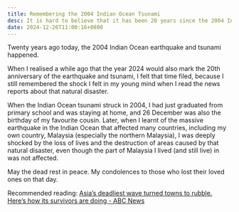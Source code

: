 ```yaml
---
title: Remembering the 2004 Indian Ocean Tsunami
desc: It is hard to believe that it has been 20 years since the 2004 Indian Ocean tsunami happened.
date: 2024-12-26T11:00:16+0800
---
```


Twenty years ago today, the 2004 Indian Ocean earthquake and tsunami happened.

When I realised a while ago that the year 2024 would also mark the 20th anniversary of the earthquake and tsunami, I felt that time filed, because I still remembered the shock I felt in my young mind when I read the news reports about that natural disaster.

When the Indian Ocean tsunami struck in 2004, I had just graduated from primary school and was staying at home, and 26 December was also the birthday of my favourite cousin. Later, when I learnt of the massive earthquake in the Indian Ocean that affected many countries, including my own country, Malaysia (especially the northern Malaysia), I was deeply shocked by the loss of lives and the destruction of areas caused by that natural disaster, even though the part of Malaysia I lived (and still live) in was not affected.

May the dead rest in peace. My condolences to those who lost their loved ones on that day.

Recommended reading: [Asia’s deadliest wave turned towns to rubble. Here’s how its survivors are doing - ABC News](https://www.abc.net.au/news/2024-12-21/2004-boxing-day-tsunami-twenty-years-on/104576856)